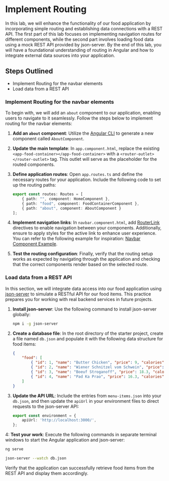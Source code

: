 # Implement Routing  
   
In this lab, we will enhance the functionality of our food application by incorporating simple routing and establishing data connections with a REST API. The first part of this lab focuses on implementing navigation routes for different components, while the second part involves loading food data using a mock REST API provided by json-server. By the end of this lab, you will have a foundational understanding of routing in Angular and how to integrate external data sources into your application.  
   
## Steps Outlined  
- Implement Routing for the navbar elements  
- Load data from a REST API  
   
### Implement Routing for the navbar elements  
To begin with, we will add an `about` component to our application, enabling users to navigate to it seamlessly. Follow the steps below to implement routing for the navbar elements:  
   
1. **Add an `about` component**: Utilize the [Angular CLI](https://angular.io/cli/generate#component-command) to generate a new component called `AboutComponent`.  
   
2. **Update the main template**: In `app.component.html`, replace the existing `<app-food-container></app-food-container>` with a `<router-outlet></router-outlet>` tag. This outlet will serve as the placeholder for the routed components.  
   
3. **Define application routes**: Open `app.routes.ts` and define the necessary routes for your application. Include the following code to set up the routing paths:  
  
   ```typescript  
   export const routes: Routes = [  
       { path: "", component: HomeComponent },  
       { path: "food", component: FoodContainerComponent },  
       { path: "about", component: AboutComponent }  
   ];  
   ```  
   
4. **Implement navigation links**: In `navbar.component.html`, add [RouterLink](https://angular.io/api/router/RouterLink) directives to enable navigation between your components. Additionally, ensure to apply styles for the active link to enhance user experience. You can refer to the following example for inspiration: [Navbar Component Example](/demos/04-routing/ng-routing-di/src/app/shared/navbar/navbar.component.html).  
   
5. **Test the routing configuration**: Finally, verify that the routing setup works as expected by navigating through the application and checking that the correct components render based on the selected route.  
   
### Load data from a REST API  
In this section, we will integrate data access into our food application using [json-server](https://github.com/typicode/json-server) to simulate a RESTful API for our food items. This practice prepares you for working with real backend services in future projects.  
   
1. **Install json-server**: Use the following command to install json-server globally:  
  
   ```bash  
   npm i -g json-server  
   ```  
   
2. **Create a database file**: In the root directory of the starter project, create a file named `db.json` and populate it with the following data structure for food items:  
  
   ```json  
   {  
       "food": [  
           { "id": 1, "name": "Butter Chicken", "price": 9, "calories": 1200 },  
           { "id": 2, "name": "Wiener Schnitzel vom Schwein", "price": 12.7, "calories": 730 },  
           { "id": 3, "name": "Boeuf Stroganoff", "price": 18.3, "calories": 600 },  
           { "id": 4, "name": "Pad Ka Prao", "price": 16.3, "calories": 600 }  
       ]  
   }  
   ```  
   
3. **Update the API URL**: Include the entries from `menu-items.json` into your `db.json`, and then update the `apiUrl` in your environment files to direct requests to the json-server API:  
  
   ```typescript  
   export const environment = {  
       apiUrl: 'http://localhost:3000/',  
   };  
   ```  

4: **Test your work**: Execute the following commands in separate terminal windows to start the Angular application and json-server:  
   
   ```bash  
   ng serve  
   ```  
   
   ```bash  
   json-server --watch db.json  
   ```  
   
   Verify that the application can successfully retrieve food items from the REST API and display them accordingly.   